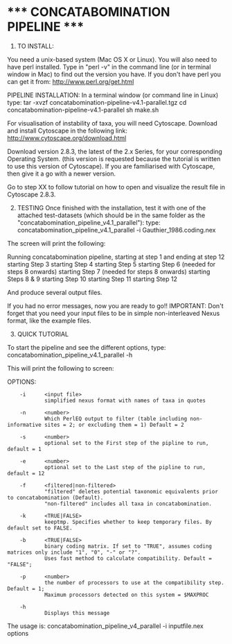 # *** CONCATABOMINATION PIPELINE ***

1) TO INSTALL:

You need a unix-based system (Mac OS X or Linux). You will also need to have perl installed.
Type in "perl -v" in the command line (or in terminal window in Mac) to find out the version you have. If you don't have perl you can get it from:
http://www.perl.org/get.html

PIPELINE INSTALLATION:
In a terminal window (or command line in Linux) type:
tar -xvzf concatabomination-pipeline-v4.1-parallel.tgz
cd concatabomination-pipeline-v4.1-parallel
sh make.sh


For visualisation of instability of taxa, you will need Cytoscape. 
Download and install Cytoscape in the following link:
http://www.cytoscape.org/download.html

Download version 2.8.3, the latest of the 2.x Series, for your corresponding Operating System. 
(this version is requested because the tutorial is written to use this version of Cytoscape). If you are familiarised with Cytoscape, then give it a go with a newer version.

Go to step XX to follow tutorial on how to open and visualize the result file in Cytoscape 2.8.3.


2) TESTING
Once finished with the installation, test it with one of the attached test-datasets (which should be in the same folder as the "concatabomination_pipeline_v4.1_parallel"):
type:
concatabomination_pipeline_v4.1_parallel -i Gauthier_1986.coding.nex

The screen will print the following:

Running concatabomination pipeline, starting at step 1 and ending at step 12
starting Step 3
starting Step 4
starting Step 5
starting Step 6 (needed for steps 8 onwards)
starting Step 7 (needed for steps 8 onwards)
starting Steps 8 & 9
starting Step 10
starting Step 11
starting Step 12

And produce several output files. 

If you had no error messages, now you are ready to go!!
IMPORTANT: Don't forget that you need your input files to be in simple non-interleaved Nexus format, like the example files.


3) QUICK TUTORIAL

To start the pipeline and see the different options, type:
concatabomination_pipeline_v4.1_parallel -h

This will print the following to screen:

OPTIONS:
                
        -i      <input file>    
                simplified nexus format with names of taxa in quotes
                
        -n      <number>                
                Which PerlEQ output to filter (table including non-informative sites = 2; or excluding them = 1) Default = 2

        -s      <number>                
                optional set to the First step of the pipline to run, default = 1
                
        -e      <number>                
                optional set to the Last step of the pipline to run, default = 12
                
        -f      <filtered|non-filtered> 
                "filtered" deletes potential taxonomic equivalents prior to concatabomination (Default). 
                "non-filtered" includes all taxa in concatabomination.
                
        -k      <TRUE|FALSE>                    
                keeptmp. Specifies whether to keep temporary files. By default set to FALSE.
                
        -b      <TRUE|FALSE>                    
                binary coding matrix. If set to "TRUE", assumes coding matrices only include "1", "0", "-" or "?". 
                Uses fast method to calculate compatibility. Default = "FALSE";
                
        -p      <number>                
                the number of processors to use at the compatibility step. Default = 1;
                Maximum processors detected on this system = $MAXPROC
        
        -h
                Displays this message


The usage is:
concatabomination_pipeline_v4_parallel -i inputfile.nex options


